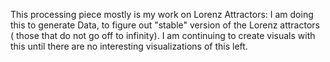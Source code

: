 This processing piece mostly is my work on Lorenz Attractors: I am doing this to generate Data, to figure out "stable" version of the Lorenz attractors ( those that do not go off to infinity).
I am continuing to create visuals with this until there are no interesting visualizations of this left. 

